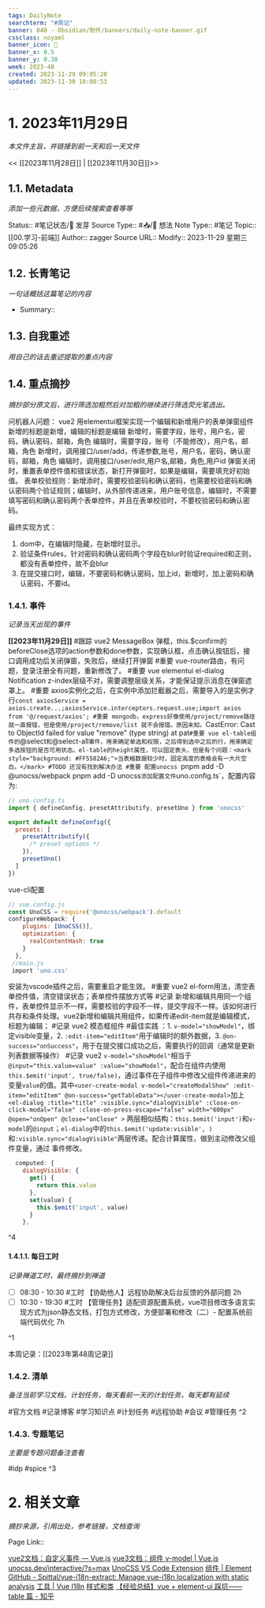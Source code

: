 ```yaml
---
tags: DailyNote
searchterm: "#周记"
banner: 040 - Obsidian/附件/banners/daily-note-banner.gif
cssclass: noyaml
banner_icon: 💌
banner_x: 0.5
banner_y: 0.38
week: 2023-48
created: 2023-11-29 09:05:28
updated: 2023-11-30 10:00:53
---
```


# 1. 2023年11月29日

_本文件主旨，并链接到前一天和后一天文件_

<< [[2023年11月28日]] | [[2023年11月30日]]>>

## 1.1. Metadata

_添加一些元数据，方便后续搜索查看等等_

Status:: #笔记状态/🌱 发芽
Source Type:: #📥/💭 想法 
Note Type:: #笔记
Topic:: [[00.学习-前端]]
Author:: zagger
Source URL::
Modify:: 2023-11-29 星期三 09:05:26

## 1.2. 长青笔记

_一句话概括这篇笔记的内容_

- Summary::

## 1.3. 自我重述

_用自己的话去重述提取的重点内容_

## 1.4. 重点摘抄

_摘抄部分原文后，进行筛选加粗然后对加粗的继续进行筛选荧光笔选出。_

问机器人问题：
vue2 用elementui框架实现一个编辑和新增用户的表单弹窗组件
新增的标题是新增，编辑的标题是编辑
新增时，需要字段，账号，用户名，密码，确认密码，邮箱，角色
编辑时，需要字段，账号（不能修改），用户名，邮箱，角色
新增时，调用接口/user/add，传递参数,账号，用户名，密码，确认密码，邮箱，角色
编辑时，调用接口/user/edit,用户名,邮箱，角色,用户id
弹窗关闭时，重置表单控件值和错误状态，新打开弹窗时，如果是编辑，需要填充好初始值。
表单校验规则：新增添时，需要校验密码和确认密码，也需要校验密码和确认密码两个验证规则；编辑时，从外部传递进来，用户账号信息，编辑时，不需要填写密码和确认密码两个表单控件，并且在表单校验时，不要校验密码和确认密码。

最终实现方式：
 1. dom中，在编辑时隐藏，在新增时显示。
 2. 验证条件rules，针对密码和确认密码两个字段在blur时验证required和正则，都没有表单控件，故不会blur
 3. 在提交接口时，编辑，不要密码和确认密码，加上id，新增时，加上密码和确认密码，不要id。
### 1.4.1. 事件

_记录当天出现的事件_

**[[2023年11月29日]]** 
#跟踪 vue2 MessageBox 弹框，this.$confirm的beforeClose选项的action参数和done参数，实现确认框，点击确认按钮后，接口调用成功后关闭弹窗，失败后，继续打开弹窗
#重要 vue-router路由，有问题，登录注册全有问题，重新修改了。
#重要 vue elementui el-dialog Notification z-index层级不对，需要调整层级关系，才能保证提示消息在弹窗遮罩上。
#重要 axios实例化之后，在实例中添加拦截器之后，需要导入的是实例才行`const axiosService = axios.create...;axiosService.interceptors.request.use;import axios from '@/request/axios';
#重要 mongodb，express好像使用/project/remove路径就一直报错，但是使用/project/remove/list 就不会报错。原因未知。`CastError: Cast to ObjectId failed for value \"remove\" (type string) at pat`
#重要 vue el-table组件的 `@select`和`@select-all`事件，用来确定单选和权限，之后得到选中之后的行，用来确定多选按钮的是否可用状态。el-table的height属性，可以固定表头，但是有个问题：<mark style="background: #FF5582A6;">当表格数据较少时，固定高度的表格会有一大片空白。</mark> #TODO 还没有找到解决办法
#重要 配置unocss `pnpm add -D @unocss/webpack pnpm add -D unocss`添加配置文件`uno.config.ts`，配置内容为:
```js
// uno.config.ts
import { defineConfig, presetAttributify, presetUno } from 'unocss'

export default defineConfig({
  presets: [
    presetAttributify({
      /* preset options */
    }),
    presetUno()
  ]
})
```
vue-cli配置
```js
// vue.config.js
const UnoCSS = require('@unocss/webpack').default
configureWebpack: {
    plugins: [UnoCSS()],
    optimization: {
      realContentHash: true
    }
  },
 //main.js
 import 'uno.css'
```
安装为vscode插件之后，需要重启才能生效。
#重要 vue2 el-form用法，清空表单控件值，清空错误状态；表单控件摆放方式等
#记录 新增和编辑共用同一个组件，表单控件显示不一样，需要校验的字段不一样，提交字段不一样。该如何进行共存和条件处理。vue2新增和编辑共用组件，如果传递edit-item就是编辑模式，标题为编辑；
#记录 vue2 模态框组件 #最佳实践 ：1. `v-model="showModel"`，绑定visible变量，2. `:edit-item="editItem"`用于编辑时的额外数据，3. `@on-success="onSuccess"`，用于在提交接口成功之后，需要执行的回调（通常是更新列表数据等操作）
#记录 vue2 `v-model="showModel"`相当于`@input="this.value=value" :value="showModel"`，配合在组件内使用`this.$emit('input', true/false)`，通过事件在子组件中修改父组件传递进来的变量`value`的值。其中`<user-create-modal v-model="createModalShow" :edit-item="editItem" @on-success="getTableData"></user-create-modal>`加上`<el-dialog :title="title" :visible.sync="dialogVisible" :close-on-click-modal="false" :close-on-press-escape="false" width="600px" @open="onOpen" @close="onClose" >` 两层相似结构：`this.$emit('input')`和`v-model`的`@input`；`el-dialog`中的`this.$emit('update:visible', )`和`:visible.sync="dialogVisible"`两层传递。配合计算属性，做到主动修改父组件变量，通过 事件修改。
```js
  computed: {
    dialogVisible: {
      get() {
        return this.value
      },
      set(value) {
        this.$emit('input', value)
      }
    },

```
^4
#### 1.4.1.1. 每日工时

_记录禅道工时，最终摘抄到禅道_

- [ ] 08:30 - 10:30 #工时  【协助他人】远程协助解决后台反馈的外部问题 2h
- [ ] 10:30 - 19:30 #工时 【管理任务】适配资源配置系统，vue项目修改多语言实现方式为json静态文档，打包方式修改，方便部署和修改（二）- 配置系统前端代码优化 7h

^1

本周记录：[[2023年第48周记录]]

### 1.4.2. 清单

_备注当前学习文档，计划任务，每天看前一天的计划任务，每天都有延续_

#官方文档 
#记录博客
#学习知识点
#计划任务
#远程协助
#会议 
#管理任务
^2

### 1.4.3. 专题笔记

_主要是专题问题备注查看_

#idp
#spice
^3

# 2. 相关文章

_摘抄来源，引用出处，参考链接，文档查询_

Page Link::

[vue2文档：自定义事件 — Vue.js](https://v2.cn.vuejs.org/v2/guide/components-custom-events.html#%E8%87%AA%E5%AE%9A%E4%B9%89%E7%BB%84%E4%BB%B6%E7%9A%84-v-model)
[vue3文档：组件 v-model | Vue.js](https://cn.vuejs.org/guide/components/v-model.html)
[unocss.dev/interactive/?s=max](https://unocss.dev/interactive/?s=max)
[UnoCSS VS Code Extension](https://unocss.dev/integrations/vscode)
[组件 | Element](https://element.eleme.cn/#/zh-CN/component/message-box)
[GitHub - Spittal/vue-i18n-extract: Manage vue-i18n localization with static analysis](https://github.com/Spittal/vue-i18n-extract)
[工具 | Vue I18n](https://kazupon.github.io/vue-i18n/zh/guide/tooling.html#babeledit)
[样式和类](https://zh.javascript.info/styles-and-classes)
[【经验总结】vue + element-ui 踩坑—— table 篇 - 知乎](https://zhuanlan.zhihu.com/p/137684511)